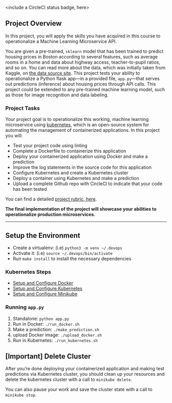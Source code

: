 <include a CircleCI status badge, here>

## Project Overview

In this project, you will apply the skills you have acquired in this course to operationalize a Machine Learning Microservice API. 

You are given a pre-trained, `sklearn` model that has been trained to predict housing prices in Boston according to several features, such as average rooms in a home and data about highway access, teacher-to-pupil ratios, and so on. You can read more about the data, which was initially taken from Kaggle, on [the data source site](https://www.kaggle.com/c/boston-housing). This project tests your ability to operationalize a Python flask app—in a provided file, `app.py`—that serves out predictions (inference) about housing prices through API calls. This project could be extended to any pre-trained machine learning model, such as those for image recognition and data labeling.

### Project Tasks

Your project goal is to operationalize this working, machine learning microservice using [kubernetes](https://kubernetes.io/), which is an open-source system for automating the management of containerized applications. In this project you will:
* Test your project code using linting
* Complete a Dockerfile to containerize this application
* Deploy your containerized application using Docker and make a prediction
* Improve the log statements in the source code for this application
* Configure Kubernetes and create a Kubernetes cluster
* Deploy a container using Kubernetes and make a prediction
* Upload a complete Github repo with CircleCI to indicate that your code has been tested

You can find a detailed [project rubric, here](https://review.udacity.com/#!/rubrics/2576/view).

**The final implementation of the project will showcase your abilities to operationalize production microservices.**

---

## Setup the Environment

* Create a virtualenv: (i.e) `python3 -m venv ~/.devops`
* Activate it: (i.e) `source ~/.devops/bin/activate` 
* Run `make install` to install the necessary dependencies

### Kubernetes Steps

* [Setup and Configure Docker](https://docs.docker.com/get-docker/)
* [Setup and Configure Kubernetes](https://kubernetes.io/docs/tasks/tools/install-kubectl/)
* [Setup and Configure Minikube](https://kubernetes.io/docs/tasks/tools/install-minikube/)

### Running `app.py`

1. Standalone:  `python app.py`
2. Run in Docker:  `./run_docker.sh`
3. Make a prediction: `./make_prediction.sh`
4. upload Docker image: `./upload_docker.sh`
3. Run in Kubernetes:  `./run_kubernetes.sh`


## [Important] Delete Cluster

After you’re done deploying your containerized application and making test predictions via Kubernetes cluster, you should clean up your resources and delete the kubernetes cluster with a call to `minikube delete`.

You can also pause your work and save the cluster state with a call to `minikube stop`.